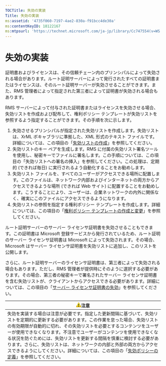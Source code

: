 ```yaml
---
TOCTitle: 失効の実装
Title: 失効の実装
ms:assetid: '4735f060-7197-4ae2-830a-f91bcc4de30a'
ms:contentKeyID: 18122167
ms:mtpsurl: 'https://technet.microsoft.com/ja-jp/library/Cc747554(v=WS.10)'
---
```


失効の実装
==========

証明書およびライセンスは、その信頼チェーン内のプリンシパルによって失効される場合があります。ルート証明サーバーによって発行されたすべての証明書またはライセンスは、そのルート証明サーバーが失効させることができます。また、RMS 管理者によって指定された第三者によって証明書が失効される場合もあります。

RMS サーバーによって付与された証明書またはライセンスを失効させる場合、失効リストを作成および配布して、権利ポリシー テンプレートが失効リストを参照するよう指定することができます。その手順を次に示します。

1.  失効させるプリンシパルが指定された失効リストを作成します。失効リストは、XrML ボキャブラリに準拠した、XML 形式のテキスト ファイルです。詳細については、この項目の「[失効リストの作成](https://technet.microsoft.com/1ef75199-3344-4225-84de-a863a777696a)」を参照してください。
2.  失効リストのキー ペアを生成します。RMS に付属の失効リスト署名ツールを使用し、秘密キーでファイルに署名します。この手順については、この項目の「失効リストへの署名の挿入」を参照してください。この処理は、定期的 (できれば毎日) に実行されるよう自動化することをお勧めします。
3.  失効リスト ファイルを、すべてのユーザーがアクセスできる場所に配置します。このファイルは、ネットワーク内部およびインターネットの両方からアクセスできるような場所 (できれば Web サイト) に配置することをお勧めします。こうすることにより、ユーザーは、企業ネットワークの内外に関係なく、確実にこのファイルにアクセスできるようになります。
4.  失効リストの参照を指定する権利ポリシー テンプレートを作成します。詳細については、この項目の「[権利ポリシー テンプレートの作成と変更](https://technet.microsoft.com/6014176f-ef71-4d29-b3e3-da129c18563d)」を参照してください。

ルート証明サーバーのサーバー ライセンサ証明書を失効させることもできます。この証明書は Microsoft 登録サービスから発行されているため、ルート証明のサーバー ライセンサ証明書は Microsoft によって失効されます。その場合、Microsoft はサーバー ライセンサ証明書を失効リストに追加し、このリストを公開します。

さらに、ルート証明サーバーのライセンサ証明書は、第三者によって失効される場合もあります。ただし、RMS 管理者が提供時にそのように選択する必要があります。その場合、第三者の秘密キーで署名されたサーバー ライセンサ証明書を含む失効リストが、クライアントからアクセスできる必要があります。詳細については、この項目の「[サーバー ライセンサ証明書の失効](https://technet.microsoft.com/8020861d-d196-4431-8282-044675ef5616)」を参照してください。

| ![](images/Cc747554.Caution(WS.10).gif)注意                                                                                                                                                                                                                                                                                                                                                                                                                                                                                                                                   |
|------------------------------------------------------------------------------------------------------------------------------------------------------------------------------------------------------------------------------------------------------------------------------------------------------------------------------------------------------------------------------------------------------------------------------------------------------------------------------------------------------------------------------------------------------------------------------------------------------------|
| 失効を実装する場合は注意が必要です。指定した更新間隔に基づいて、失効リストを定期的に更新する必要があります。この作業を怠った場合、失効リストの有効期限が自動的に切れ、その失効リストを必要とするコンテンツをユーザーが使用できなくなります。不注意でユーザーがコンテンツを使用できなくなる状況を防ぐためには、失効リストを更新する間隔を慎重に検討する必要があります。さらに、失効リストは、ネットワークの内部と外部の両方からアクセスできるようにしてください。詳細については、この項目の「[失効ポリシーの定義](https://technet.microsoft.com/e2fffe9f-def7-439b-a8aa-43f8a065813d)」を参照してください。 |
